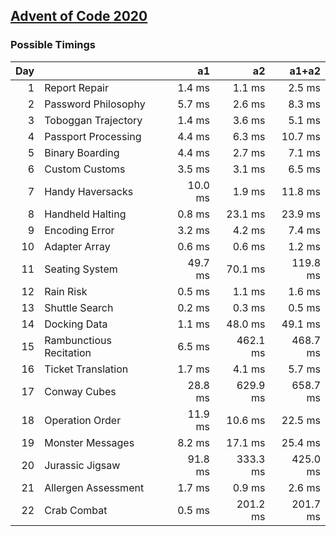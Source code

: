 ## [Advent of Code 2020](https://adventofcode.com/2020/)

### Possible Timings
| Day | | a1 | a2 | a1+a2 |
| ---: | :--- | ---: | ---: | ---: |
| 1 | Report Repair | 1.4 ms | 1.1 ms | 2.5 ms |
| 2 | Password Philosophy | 5.7 ms | 2.6 ms | 8.3 ms |
| 3 | Toboggan Trajectory | 1.4 ms | 3.6 ms | 5.1 ms |
| 4 | Passport Processing | 4.4 ms | 6.3 ms | 10.7 ms |
| 5 | Binary Boarding | 4.4 ms | 2.7 ms | 7.1 ms |
| 6 | Custom Customs | 3.5 ms | 3.1 ms | 6.5 ms |
| 7 | Handy Haversacks | 10.0 ms | 1.9 ms | 11.8 ms |
| 8 | Handheld Halting | 0.8 ms | 23.1 ms | 23.9 ms |
| 9 | Encoding Error | 3.2 ms | 4.2 ms | 7.4 ms |
| 10 | Adapter Array | 0.6 ms | 0.6 ms | 1.2 ms |
| 11 | Seating System | 49.7 ms | 70.1 ms | 119.8 ms |
| 12 | Rain Risk | 0.5 ms | 1.1 ms | 1.6 ms |
| 13 | Shuttle Search | 0.2 ms | 0.3 ms | 0.5 ms |
| 14 | Docking Data | 1.1 ms | 48.0 ms | 49.1 ms |
| 15 | Rambunctious Recitation | 6.5 ms | 462.1 ms | 468.7 ms |
| 16 | Ticket Translation | 1.7 ms | 4.1 ms | 5.7 ms |
| 17 | Conway Cubes | 28.8 ms | 629.9 ms | 658.7 ms |
| 18 | Operation Order | 11.9 ms | 10.6 ms | 22.5 ms |
| 19 | Monster Messages | 8.2 ms | 17.1 ms | 25.4 ms |
| 20 | Jurassic Jigsaw | 91.8 ms | 333.3 ms | 425.0 ms |
| 21 | Allergen Assessment | 1.7 ms | 0.9 ms | 2.6 ms |
| 22 | Crab Combat | 0.5 ms | 201.2 ms | 201.7 ms |
